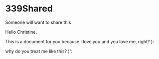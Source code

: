 # 339Shared
Someone will want to share this

Hello Christine.

This is a document
for you
because
I love you
and you
love me,
right?
):

why
do you treat me
like this?
)':
